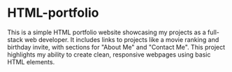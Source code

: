 # HTML-portfolio
This is a simple HTML portfolio website showcasing my projects as a full-stack web developer. It includes links to projects like a movie ranking and birthday invite, with sections for "About Me" and "Contact Me". This project highlights my ability to create clean, responsive webpages using basic HTML elements.
